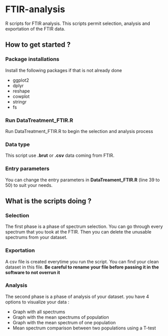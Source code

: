 # FTIR-analysis
R scripts for FTIR analysis. 
This scripts permit selection, analysis and exportation of the FTIR data.

## How to get started ?
### Package installations
Install the following packages if that is not already done
- ggplot2
- dplyr
- reshape
- cowplot
- stringr
- fs

### Run DataTreatment_FTIR.R
Run DataTreatment_FTIR.R to begin the selection and analysis process

### Data type
This script use **.brut** or **.csv** data coming from FTIR.

### Entry parameters
You can change the entry parameters in **DataTreament_FTIR.R** (line 39 to 50) to suit your needs.

## What is the scripts doing ?
### Selection
The first phase is a phase of spectrum selection. You can go through every spectrum that you took at the FTIR. Then you can delete the unusable spectrums from your dataset.

### Exportation
A csv file is created everytime you run the script. You can find your clean dataset  in this file.
**Be careful to rename your file before passing it in the software to not overrun it**

### Analysis
The second phase is a phase of analysis of your dataset. you have 4 options to visualize your data :
- Graph with all spectrums
- Graph with the mean spectrums of population
- Graph with the mean spectrum of one population
- Mean spectrum comparison between two populations using a T-test
